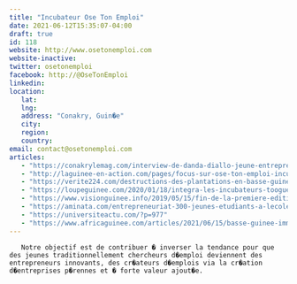 ```yaml
---
title: "Incubateur Ose Ton Emploi"
date: 2021-06-12T15:35:07-04:00
draft: true
id: 118
website: http://www.osetonemploi.com
website-inactive: 
twitter: osetonemploi
facebook: http://@OseTonEmploi
linkedin: 
location: 
   lat: 
   lng: 
   address: "Conakry, Guin�e"
   city: 
   region: 
   country: 
email: contact@osetonemploi.com
articles:
   - "https://conakrylemag.com/interview-de-danda-diallo-jeune-entrepreneur-fondateur-ceo-de-lincubateur-ose-emploi/"
   - "http://laguinee-en-action.com/pages/focus-sur-ose-ton-emploi-incubateur-de-start-ups-de-conakry/"
   - "https://verite224.com/destructions-des-plantations-en-basse-guinee-danda-diallo-de-lincubateur-ose-ton-emploi-tire-la-sonnette-dalarme/"
   - "https://loupeguinee.com/2020/01/18/integra-les-incubateurs-toogueda-et-ose-ton-emploi-equipes-par-le-pnud/"
   - "https://www.visionguinee.info/2019/05/15/fin-de-la-premiere-edition-du-concours-dinnovations-de-lincubateur-ose-ton-emploi/"
   - "https://aminata.com/entrepreneuriat-300-jeunes-etudiants-a-lecole-de-lincubateur-ose-ton-emploi/"
   - "https://universiteactu.com/?p=977"
   - "https://www.africaguinee.com/articles/2021/06/15/basse-guinee-immersion-dans-le-monde-des-entrepreneurs-agricoles-oublies-par-l"
---
```

       Notre objectif est de contribuer � inverser la tendance pour que des jeunes traditionnellement chercheurs d�emploi deviennent des entrepreneurs innovants, des cr�ateurs d�emplois via la cr�ation d�entreprises p�rennes et � forte valeur ajout�e.
